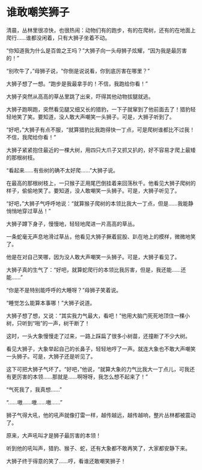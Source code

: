 # 谁敢嘲笑狮子

清晨，丛林里很凉快，也很热闹：动物们有的跑步，有的在爬树，还有的在地面上爬行……谁都没闲着，只有大狮子坐着不动。

“你知道我为什么是百兽之王吗？”大狮子向一头母狮子炫耀，“因为我是最厉害的！”

“别吹牛了，”母狮子说，“你倒是说说看，你到底厉害在哪里？”

大狮子想了一想。“跑步是我最拿手的！不信，我跑给你看！”

大狮子突然从高高的草丛里跳了出来，吓得其他动物拔腿就逃。

大狮子跑啊跑，突然看见腿又细又长的猎豹，一下子就窜到了他前面去了！猎豹轻轻地笑了笑。要知道，没人敢大声嘲笑一头狮子。可是，大狮子听到了。

“好吧，”大狮子有点不服，“就算猎豹比我跑得快一丁点，可是爬树谁都比不过我！不信，我爬给你看！”

大狮子紧紧抱住最近的一棵大树，用四只大爪子又抓又扒的，好不容易才爬上最矮的那根树枝。

“看起来……有些树的确不太好爬……”大狮子说。

在最高的那根树枝上，一只猴子正用尾巴倒挂着来回荡秋千。他看见大狮子爬树的样子，偷偷地笑了。要知道，没人敢嘲笑一头狮子。可是，大狮子听见了。

“好吧，”大狮子气呼呼地说：“就算猴子爬树的本领比我大一丁点，但是……我能静悄悄地穿过草丛！”

大狮子蹲下身子，慢慢地，轻轻地爬进一片高高的草丛。

一条蛇毫无声息地滑过草丛，他看见大狮子撅着屁股、趴在地上的模样，微微地笑了。

他是在对自己笑哪，因为没人敢大声嘲笑一头狮子。可是，大狮子看见了。

大狮子真的生气了：“好吧，就算蛇爬行的本领比我厉害，但是，我还能……还能……”

“你是不是特别能呼呼的大睡呀？”母狮子笑着说。

“睡觉怎么能算本事哪！”大狮子说道。

大狮子想了想，又说：“其实我力气最大，看吧！”他用大脑门死死地顶住一棵小树，只听到“啪”的一声，树干断了！

这时，一头大象慢慢走了过来，一路上踩扁了很多小树苗，还撞断了不少大树。

看见大狮子，大象举起自己的长鼻子，轻轻地哼了一声。就连大象也不敢大声嘲笑一头狮子。可是，大狮子还是听见了。

这下可把大狮子气坏了。“好吧，”他说，“就算大象的力气比我大一丁点儿，可我还有更厉害的本领……那就是……啊呀呀，我怎么想不起来了！”

“气死我了，我真想……”

“……嗷……嗷……嗷……”

狮子气得大吼，他的吼声就像打雷一样，越传越远，越传越响，整片丛林都被震动了。

原来，大声吼叫才是狮子最厉害的本领！

听到他的吼叫声，猎豹、猴子、蛇，还有大象都不敢再笑了，大家都安静下来。

大狮子终于得意的笑了……哼，看谁还敢嘲笑狮子！
